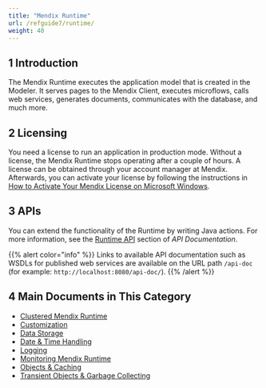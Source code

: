 ```yaml
---
title: "Mendix Runtime"
url: /refguide7/runtime/
weight: 40
---
```


## 1 Introduction

The Mendix Runtime executes the application model that is created in the Modeler. It serves pages to the Mendix Client, executes microflows, calls web services, generates documents, communicates with the database, and much more.

## 2 Licensing

You need a license to run an application in production mode. Without a license, the Mendix Runtime stops operating after a couple of hours. A license can be obtained through your account manager at Mendix. Afterwards, you can activate your license by following the instructions in [How to Activate Your Mendix License on Microsoft Windows](/developerportal/deploy/activate-a-mendix-license-on-microsoft-windows/).

## 3 APIs

You can extend the functionality of the Runtime by writing Java actions. For more information,  see the [Runtime API](/apidocs-mxsdk/apidocs/#runtime) section of *API Documentation*.

{{% alert color="info" %}}
Links to available API documentation such as WSDLs for published web services are available on the URL path `/api-doc` (for example: `http://localhost:8080/api-doc/`).
{{% /alert %}}

## 4 Main Documents in This Category

* [Clustered Mendix Runtime](/refguide7/clustered-mendix-runtime/)
* [Customization](/refguide7/custom-settings/)
* [Data Storage](/refguide7/data-storage/)
* [Date & Time Handling](/refguide7/datetime-handling-faq/)
* [Logging](/refguide7/logging/)
* [Monitoring Mendix Runtime](/refguide7/monitoring-mendix-runtime/)
* [Objects & Caching](/refguide7/objects-and-caching/)
* [Transient Objects & Garbage Collecting](/refguide7/transient-objects-garbage-collecting/)
